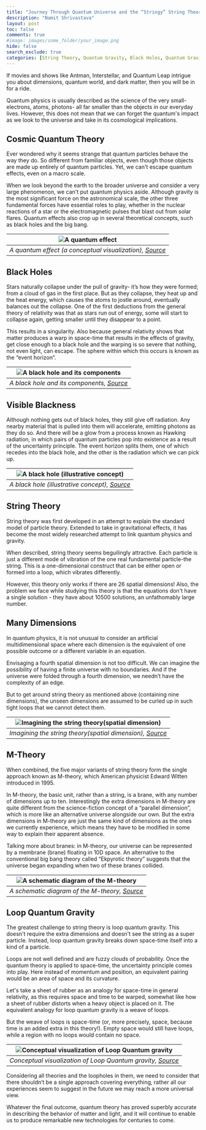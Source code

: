 ```yaml
---
title: "Journey Through Quantum Universe and the “Stringy” String Theory"
description: "Namit Shrivastava"
layout: post
toc: false
comments: true
#image: images/some_folder/your_image.png
hide: false
search_exclude: true
categories: [String Theory, Quantum Gravity, Black Holes, Quantum Gravity]
---
```


If movies and shows like Antman, Interstellar, and Quantum Leap intrigue you about dimensions, quantum world, and dark matter, then you will be in for a ride.

Quantum physics is usually described as the science of the very small-electrons, atoms, photons- all far smaller than the objects in our everyday lives. However, this does not mean that we can forget the quantum's impact as we look to the universe and take in its cosmological implications.  


## Cosmic Quantum Theory

Ever wondered why it seems strange that quantum particles behave the way they do. So different from familiar objects, even though those objects are made up entirely of quantum particles. Yet, we can't escape quantum effects, even on a macro scale.

When we look beyond the earth to the broader universe and consider a very large phenomenon, we can't put quantum physics aside. Although gravity is the most significant force on the astronomical scale, the other three fundamental forces have essential roles to play, whether in the nuclear reactions of a star or the electromagnetic pulses that blast out from solar flares. Quantum effects also crop up in several theoretical concepts, such as black holes and the big bang.


|![A quantum effect](https://raw.githubusercontent.com/TRAC-BITS-PILANI/blog/master/assets/blog/2_string_theory/effect.jpg) | 
|:--:| 
| *A quantum effect (a conceptual visualization), [Source](https://scinotions.com/wp-content/uploads/2014/03/parallel-universes-560x416.jpg)* |


## Black Holes

Stars naturally collapse under the pull of gravity- it’s how they were formed; from a cloud of gas in the first place. But as they collapse, they heat up and the heat energy, which causes the atoms to jostle around, eventually balances out the collapse. One of the first deductions from the general theory of relativity was that as stars run out of energy, some will start to collapse again, getting smaller until they disappear to a point.

This results in a singularity. Also because general relativity shows that matter produces a warp in space-time that results in the effects of gravity, get close enough to a black hole and the warping is so severe that nothing, not even light, can escape. The sphere within which this occurs is known as the “event horizon”.


|![A black hole and its components](https://raw.githubusercontent.com/TRAC-BITS-PILANI/blog/master/assets/blog/2_string_theory/blackhole.png) | 
|:--:| 
| *A black hole and its components, [Source](https://chandra.harvard.edu/blackhole/images/anatomy.png)* |


## Visible Blackness

Although nothing gets out of black holes, they still give off radiation. Any nearby material that is pulled into them will accelerate, emitting photons as they do so. And there will be a glow from a process known as Hawking radiation, in which pairs of quantum particles pop into existence as a result of the uncertainty principle. The event horizon splits them, one of which recedes into the black hole, and the other is the radiation which we can pick up.


|![A black hole (illustrative concept)](https://raw.githubusercontent.com/TRAC-BITS-PILANI/blog/master/assets/blog/2_string_theory/notherone.jpg) | 
|:--:| 
| *A black hole (illustrative concept), [Source](https://cdn.images.express.co.uk/img/dynamic/151/590x/Black-hole-news-ghost-galaxy-supermassive-black-hole-birth-1309237.jpg?r=1594716098941)* |


## String Theory

String theory was first developed in an attempt to explain the standard model of particle theory. Extended to take in gravitational effects, it has become the most widely researched attempt to link quantum physics and gravity.

When described, string theory seems beguilingly attractive. Each particle is just a different mode of vibration of the one real fundamental particle-the string. This is a one-dimensional construct that can be either open or formed into a loop, which vibrates differently.

However, this theory only works if there are 26 spatial dimensions! Also, the problem we face while studying this theory is that the equations don't have a single solution - they have about 10500 solutions, an unfathomably large number.

## Many Dimensions

In quantum physics, it is not unusual to consider an artificial multidimensional space where each dimension is the equivalent of one possible outcome or a different variable in an equation.

Envisaging a fourth spatial dimension is not too difficult. We can imagine the possibility of having a finite universe with no boundaries. And if the universe were folded through a fourth dimension, we needn’t have the complexity of an edge.

But to get around string theory as mentioned above (containing nine dimensions), the unseen dimensions are assumed to be curled up in such tight loops that we cannot detect them.


|![Imagining the string theory(spatial dimension)](https://raw.githubusercontent.com/TRAC-BITS-PILANI/blog/master/assets/blog/2_string_theory/string.jpg) | 
|:--:| 
| *Imagining the string theory(spatial dimension), [Source](https://www.hubofconsciousness.com/wp-content/uploads/2019/11/Exploring-higher-dimensions-1.jpg)* |


## M-Theory

When combined, the five major variants of string theory form the single approach known as M-theory, which American physicist Edward Witten introduced in 1995.

In M-theory, the basic unit, rather than a string, is a brane, with any number of dimensions up to ten. Interestingly the extra dimensions in M-theory are quite different from the science-fiction concept of a “parallel dimension”, which is more like an alternative universe alongside our own. But the extra dimensions in M-theory are just the same kind of dimensions as the ones we currently experience, which means they have to be modified in some way to explain their apparent absence.

Talking more about branes: in M-theory, our universe can be represented by a membrane (brane) floating in 10D space. An alternative to the conventional big bang theory called “Ekpyrotic theory” suggests that the universe began expanding when two of these branes collided.


|![A schematic diagram of the M-theory](https://raw.githubusercontent.com/TRAC-BITS-PILANI/blog/master/assets/blog/2_string_theory/m.jpg) | 
|:--:| 
| *A schematic diagram of the M-theory, [Source](https://d2r55xnwy6nx47.cloudfront.net/uploads/2017/12/M-Theory_Square_1920.jpg)* |


## Loop Quantum Gravity

The greatest challenge to string theory is loop quantum gravity. This doesn't require the extra dimensions and doesn't see the string as a super particle. Instead, loop quantum gravity breaks down space-time itself into a kind of a particle.

Loops are not well defined and are fuzzy clouds of probability. Once the quantum theory is applied to space-time, the uncertainty principle comes into play. Here instead of momentum and position, an equivalent pairing would be an area of space and its curvature.

Let's take a sheet of rubber as an analogy for space-time in general relativity, as this requires space and time to be warped, somewhat like how a sheet of rubber distorts when a heavy object is placed on it. The equivalent analogy for loop quantum gravity is a weave of loops.

But the weave of loops is space-time (or, more precisely, space, because time is an added extra in this theory!). Empty space would still have loops, while a region with no loops would contain no space.


|![Conceptual visualization of Loop Quantum gravity](https://raw.githubusercontent.com/TRAC-BITS-PILANI/blog/master/assets/blog/2_string_theory/gravity.png) | 
|:--:| 
| *Conceptual visualization of Loop Quantum gravity, [Source](https://lh3.googleusercontent.com/-X48FWDRisnQ/XBaRY8jpUXI/AAAAAAAAAcc/AoFx0p1rV-cjaFk5ZjLDwpbYCw4zRC2OQCHMYCw/w1200-h630-p-k-no-nu/fisica49_01.jpg)* |


Considering all theories and the loopholes in them,  we need to consider that there shouldn’t be a single approach covering everything, rather all our experiences seem to suggest in the future we may reach a more universal view.

Whatever the final outcome, quantum theory has proved superbly accurate in describing the behavior of matter and light, and it will continue to enable us to produce remarkable new technologies for centuries to come.
